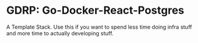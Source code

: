 # GDRP: Go-Docker-React-Postgres
A Template Stack. Use this if you want to spend less time doing infra stuff and more time to actually developing stuff.

